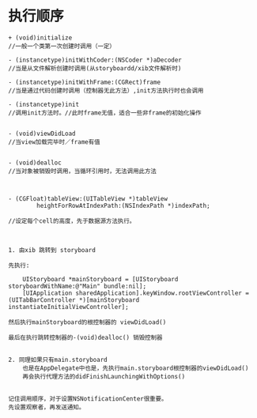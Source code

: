 # 执行顺序

<!-- create time: 2014-10-29 21:59:02  -->

    + (void)initialize
    //一般一个类第一次创建时调用（一定）

    - (instancetype)initWithCoder:(NSCoder *)aDecoder
    //当是从文件解析创建时调用(从storyboardd/xib文件解析时)

    - (instancetype)initWithFrame:(CGRect)frame
    //当是通过代码创建时调用（控制器无此方法）,init方法执行时也会调用

    - (instancetype)init
    //调用init方法时。//此时frame无值，适合一些非frame的初始化操作


    - (void)viewDidLoad
    //当view加载完毕时／frame有值


    - (void)dealloc
    //当对象被销毁时调用，当循环引用时，无法调用此方法



    - (CGFloat)tableView:(UITableView *)tableView
            heightForRowAtIndexPath:(NSIndexPath *)indexPath;

    //设定每个cell的高度，先于数据源方法执行。



    1. 由xib 跳转到 storyboard
    
    先执行:

        UIStoryboard *mainStoryboard = [UIStoryboard storyboardWithName:@"Main" bundle:nil];
        [UIApplication sharedApplication].keyWindow.rootViewController = (UITabBarController *)[mainStoryboard instantiateInitialViewController];

    然后执行mainStoryboard的根控制器的 viewDidLoad()

    最后在执行跳转控制器的-(void)dealloc() 销毁控制器
    
    
    2. 同理如果只有main.storyboard
        也是在AppDelegate中也是，先执行main.storyboard根控制器的viewDidLoad()
        再会执行代理方法的didFinishLaunchingWithOptions()
        
        
    记住调用顺序，对于设置NSNotificationCenter很重要。
    先设置观察者，再发送通知。
